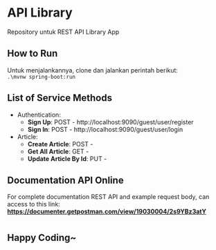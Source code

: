 # API Library
Repository untuk REST API Library App  

## How to Run
Untuk menjalankannya, clone dan jalankan perintah berikut:   
```.\mvnw spring-boot:run```

## List of Service Methods
- Authentication:
  - **Sign Up**: POST - http://localhost:9090/guest/user/register
  - **Sign In**: POST - http://localhost:9090/guest/user/login
- Article:
  - **Create Article**: POST - 
  - **Get All Article**: GET - 
  - **Update Article By Id**: PUT - 

## Documentation API Online
For complete documentation REST API and example request body, can access to this link: **https://documenter.getpostman.com/view/19030004/2s9YBz3atY**

#

## Happy Coding~
